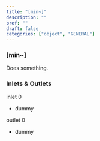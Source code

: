 ```yaml
---
title: "[min~]"
description: ""
bref: ""
draft: false
categories: ["object", "GENERAL"]
---
```


### [min~]

Does something.

### Inlets & Outlets

inlet 0

 - dummy

outlet 0

 - dummy
 
